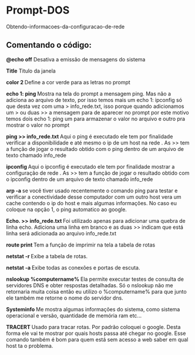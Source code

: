 # Prompt-DOS

Obtendo-informacoes-da-configuracao-de-rede


<h2> Comentando o código: </h2>

<strong>@echo off</strong> 
Desativa a emissão de mensagens do sistema 

<strong>Title</strong> 
Titulo da janela 

<strong>color 2 </strong>
Define a cor verde para as letras no prompt 

<strong>echo 1: ping </strong>
Mostra na tela do prompt a mensagem ping. Mas não a adiciona ao arquivo de texto, por isso temos mais um echo 1: ipconfig só que desta vez com uma > info_rede.txt, isso porque quando adicionamos um > ou duas >> a mensagem para de aparecer no prompt por este motivo temos dois echo 1: ping um para armazenar o valor no arquivo e outro pra mostrar o valor no prompt 

<strong>ping >> info_rede.txt </strong>
Aqui o ping é executado ele tem por finalidade verificar a disponibilidade e até mesmo o ip de um host na rede . As >> tem a função de jogar o resultado obtido com o ping dentro de um arquivo de texto chamado info_rede 

<strong>ipconfig </strong>
Aqui o ipconfig é executado ele tem por finalidade mostrar a configuração de rede . As >> tem a função de jogar o resultado obtido com o ipconfig dentro de um arquivo de texto chamado info_rede 

<strong>arp -a </strong>
se você tiver usado recentemente o comando ping para testar e verificar a conectividade desse computador com um outro host vera um cache contendo o ip do host e mais algumas informações. No caso eu coloque na opção 1, o ping automatico ao google. 

<strong>Echo. >> info_rede.txt </strong>
Foi utilizado apenas para adicionar uma quebra de linha echo. Adiciona uma linha em branco e as duas >> indicam que está linha será adicionada ao arquivo info_rede.txt 

<strong>route print </strong>
Tem a função de imprimir na tela a tabela de rotas 

<strong>netstat -r </strong>
Exibe a tabela de rotas. 

<strong>netstat -a </strong>
Exibe todas as conexões e portas de escuta. 

<strong>nslookup %computername% </strong>
Ela permite executar testes de consulta de servidores DNS e obter respostas detalhadas. Só o nslookup não me retornaria muita coisa então eu utilizo o %computername% para que junto ele também me retorne o nome do servidor dns. 

<strong>Systeminfo </strong>
Me mostra algumas informações do sistema, como sistema operacional e versão, quantidade de memória ram etc... 

<strong>TRACERT </strong>
Usado para tracar rotas. Por padrão coloquei o google. Desta forma ele vai te mostrar por quais hosts passa até chegar no google. Esse comando também é bom para quem está sem acesso a web saber em qual host ta o problema.